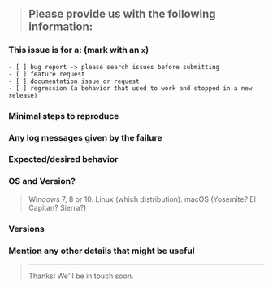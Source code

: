 <!--
IF SUFFICIENT INFORMATION IS NOT PROVIDED VIA THE FOLLOWING TEMPLATE THE ISSUE MIGHT BE CLOSED WITHOUT FURTHER CONSIDERATION OR INVESTIGATION
-->

> ## Please provide us with the following information:

### This issue is for a: (mark with an `x`)

```
- [ ] bug report -> please search issues before submitting
- [ ] feature request
- [ ] documentation issue or request
- [ ] regression (a behavior that used to work and stopped in a new release)
```

### Minimal steps to reproduce

>

### Any log messages given by the failure

>

### Expected/desired behavior

>

### OS and Version?

> Windows 7, 8 or 10. Linux (which distribution). macOS (Yosemite? El Capitan? Sierra?)

### Versions

>

### Mention any other details that might be useful

> ---
>
> Thanks! We'll be in touch soon.
